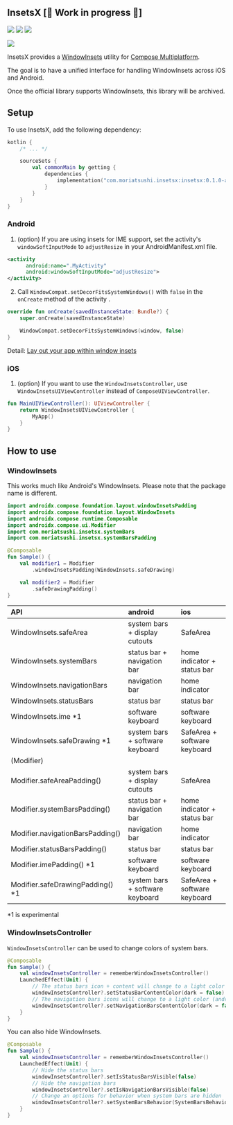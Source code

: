 ## InsetsX  [🚧 Work in progress 🚧]
[![](https://img.shields.io/badge/Kotlin-Multiplatform-%237f52ff?logo=kotlin)](https://kotlinlang.org/docs/multiplatform.html)
[![](https://img.shields.io/maven-central/v/com.moriatsushi.insetsx/insetsx)](https://mvnrepository.com/artifact/com.moriatsushi.insetsx/insetsx)
[![](https://img.shields.io/github/license/mori-atsushi/insetsx)](https://github.com/mori-atsushi/insetsx/blob/main/LICENSE)

![](https://github.com/mori-atsushi/koject/assets/13435109/12ce8727-fcee-43a9-9f2c-34a58316728f)

InsetsX provides a [WindowInsets](https://developer.android.com/reference/kotlin/androidx/compose/foundation/layout/WindowInsets) utility for [Compose Multiplatform](https://www.jetbrains.com/lp/compose-multiplatform/).

The goal is to have a unified interface for handling WindowInsets across iOS and Android.

Once the official library supports WindowInsets, this library will be archived.

## Setup
To use InsetsX, add the following dependency:

```kotlin
kotlin {
    /* ... */

    sourceSets {
        val commonMain by getting {
            dependencies {
                implementation("com.moriatsushi.insetsx:insetsx:0.1.0-alpha10")
            }
        }
    }
}
```

### Android
1. (option) If you are using insets for IME support, set the activity's `windowSoftInputMode` to `adjustResize` in your AndroidManifest.xml file.

```xml
<activity
      android:name=".MyActivity"
      android:windowSoftInputMode="adjustResize">
</activity>
```

2. Call `WindowCompat.setDecorFitsSystemWindows()` with `false` in the `onCreate` method of the activity .

```kotlin
override fun onCreate(savedInstanceState: Bundle?) {
    super.onCreate(savedInstanceState)

    WindowCompat.setDecorFitsSystemWindows(window, false)
}
```

Detail: [Lay out your app within window insets](https://developer.android.com/develop/ui/views/layout/insets)

### iOS

1. (option) If you want to use the `WindowInsetsController`, use `WindowInsetsUIViewController` instead of `ComposeUIViewController`.

```kotlin
fun MainUIViewController(): UIViewController {
    return WindowInsetsUIViewController {
        MyApp()
    }
}
```

## How to use
### WindowInsets
This works much like Android's WindowInsets.
Please note that the package name is different.

```kotlin
import androidx.compose.foundation.layout.windowInsetsPadding
import androidx.compose.foundation.layout.WindowInsets
import androidx.compose.runtime.Composable
import androidx.compose.ui.Modifier
import com.moriatsushi.insetsx.systemBars
import com.moriatsushi.insetsx.systemBarsPadding

@Composable
fun Sample() {
    val modifier1 = Modifier
        .windowInsetsPadding(WindowInsets.safeDrawing)

    val modifier2 = Modifier
        .safeDrawingPadding()
}
```

API|android|ios
:--|:--|:--
WindowInsets.safeArea|system bars + display cutouts|SafeArea
WindowInsets.systemBars|status bar + navigation bar|home indicator + status bar
WindowInsets.navigationBars|navigation bar|home indicator
WindowInsets.statusBars|status bar|status bar
WindowInsets.ime *1|software keyboard|software keyboard
WindowInsets.safeDrawing *1|system bars + software keyboard|SafeArea + software keyboard
(Modifier)||
Modifier.safeAreaPadding()|system bars + display cutouts|SafeArea
Modifier.systemBarsPadding()|status bar + navigation bar|home indicator + status bar
Modifier.navigationBarsPadding()|navigation bar|home indicator
Modifier.statusBarsPadding()|status bar|status bar
Modifier.imePadding() *1|software keyboard|software keyboard
Modifier.safeDrawingPadding() *1|system bars + software keyboard|SafeArea + software keyboard

*1 is experimental

### WindowInsetsController
`WindowInsetsController` can be used to change colors of system bars.

```kotlin
@Composable
fun Sample() {
    val windowInsetsController = rememberWindowInsetsController()
    LaunchedEffect(Unit) {
        // The status bars icon + content will change to a light color
        windowInsetsController?.setStatusBarContentColor(dark = false)
        // The navigation bars icons will change to a light color (android only)
        windowInsetsController?.setNavigationBarsContentColor(dark = false)
    }
}
```

You can also hide WindowInsets.

```kotlin
@Composable
fun Sample() {
    val windowInsetsController = rememberWindowInsetsController()
    LaunchedEffect(Unit) {
        // Hide the status bars
        windowInsetsController?.setIsStatusBarsVisible(false)
        // Hide the navigation bars
        windowInsetsController?.setIsNavigationBarsVisible(false)
        // Change an options for behavior when system bars are hidden
        windowInsetsController?.setSystemBarsBehavior(SystemBarsBehavior.Immersive)
    }
}
```
